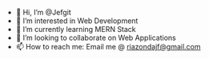 - 👋 Hi, I’m @Jefgit
- 👀 I’m interested in Web Development
- 🌱 I’m currently learning MERN Stack
- 💞️ I’m looking to collaborate on Web Applications
- 📫 How to reach me: Email me @ riazondajf@gmail.com

